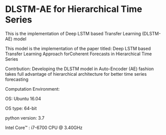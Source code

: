 # DLSTM-AE for Hierarchical Time Series


This is the implementation of Deep LSTM based Transfer Learning (DLSTM-AE) model

This model is the implementation of the  paper titled:
Deep LSTM based Transfer Learning Approach forCoherent Forecasts in Hierarchical Time Series

Contrbution: 
Developing the DLSTM model in Auto-Encoder (AE) fashion takes full advantage of hierarchical architecture for better time series forecasting


Computation Environment: 

OS: Ubuntu 16.04

OS type: 64-bit

python version: 3.7

Intel Core™ : i7-6700 CPU @ 3.40GHz

